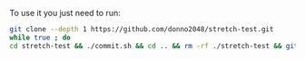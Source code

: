 To use it you just need to run:
```bash
git clone --depth 1 https://github.com/donno2048/stretch-test.git
while true ; do
cd stretch-test && ./commit.sh && cd .. && rm -rf ./stretch-test && git clone --depth 1 https://github.com/donno2048/stretch-test.git ; done
```
